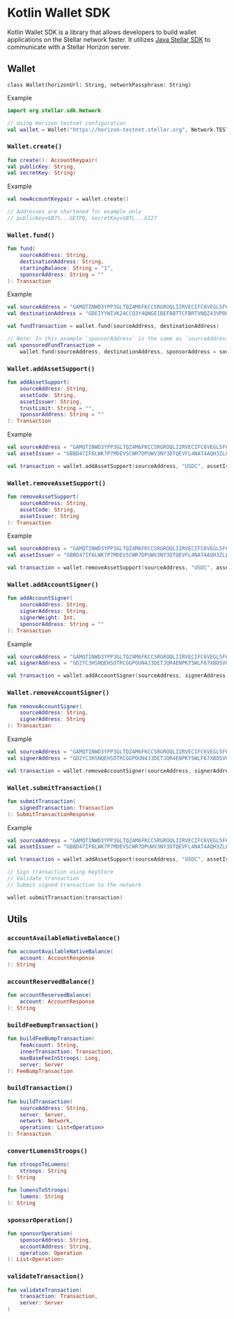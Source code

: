 # Kotlin Wallet SDK

Kotlin Wallet SDK is a library that allows developers to build wallet applications on the Stellar network faster. It
utilizes [Java Stellar SDK](https://github.com/stellar/java-stellar-sdk) to communicate with a Stellar Horizon server.

## Wallet

`class Wallet(horizonUrl: String, networkPassphrase: String)`

Example

```kotlin
import org.stellar.sdk.Network

// Using Horizon testnet configuration
val wallet = Wallet("https://horizon-testnet.stellar.org", Network.TESTNET.toString())
```

### `Wallet.create()`

```kotlin
fun create(): AccountKeypair(
val publicKey: String,
val secretKey: String)
```

Example

```kotlin
val newAccountKeypair = wallet.create()

// Addresses are shortened for example only
// publicKey=GB7S...GETPQ, secretKey=SBTL...GI27
```

### `Wallet.fund()`

```kotlin
fun fund(
    sourceAddress: String,
    destinationAddress: String,
    startingBalance: String = "1",
    sponsorAddress: String = ""
): Transaction
```

Example

```kotlin
val sourceAddress = "GAMQTINWD3YPP3GLTQZ4M6FKCCSRGROQLIIRVECIFC6VEGL5F64CND22"
val destinationAddress = "GDEIYYWIVK24CCQ3Y4QNGEIBEFABTTCFBRTVNQZ43VPOUNQARO7ZEKJY"

val fundTransaction = wallet.fund(sourceAddress, destinationAddress)

// Note: In this example `sponsorAddress` is the same as `sourceAddress`, but it doesn't have to be.
val sponsoredFundTransaction =
    wallet.fund(sourceAddress, destinationAddress, sponsorAddress = sourceAddress)
```

### `Wallet.addAssetSupport()`

```kotlin
fun addAssetSupport(
    sourceAddress: String,
    assetCode: String,
    assetIssuer: String,
    trustLimit: String = "",
    sponsorAddress: String = ""
): Transaction
```

Example

```kotlin
val sourceAddress = "GAMQTINWD3YPP3GLTQZ4M6FKCCSRGROQLIIRVECIFC6VEGL5F64CND22"
val assetIssuer = "GBBD47IF6LWK7P7MDEVSCWR7DPUWV3NY3DTQEVFL4NAT4AQH3ZLLFLA5"

val transaction = wallet.addAssetSupport(sourceAddress, "USDC", assetIssuer)
```

### `Wallet.removeAssetSupport()`

```kotlin
fun removeAssetSupport(
    sourceAddress: String,
    assetCode: String,
    assetIssuer: String
): Transaction
```

Example

```kotlin
val sourceAddress = "GAMQTINWD3YPP3GLTQZ4M6FKCCSRGROQLIIRVECIFC6VEGL5F64CND22"
val assetIssuer = "GBBD47IF6LWK7P7MDEVSCWR7DPUWV3NY3DTQEVFL4NAT4AQH3ZLLFLA5"

val transaction = wallet.removeAssetSupport(sourceAddress, "USDC", assetIssuer)
```

### `Wallet.addAccountSigner()`

```kotlin
fun addAccountSigner(
    sourceAddress: String,
    signerAddress: String,
    signerWeight: Int,
    sponsorAddress: String = ""
): Transaction
```

Example

```kotlin
val sourceAddress = "GAMQTINWD3YPP3GLTQZ4M6FKCCSRGROQLIIRVECIFC6VEGL5F64CND22"
val signerAddress = "GD2YC3HSNQEHSOTRCGGPOUN4J3DETJQR4ENPKY5WLF67XBOSVG5OIEQT"

val transaction = wallet.addAccountSigner(sourceAddress, signerAddress, 10)
```

### `Wallet.removeAccountSigner()`

```kotlin
fun removeAccountSigner(
    sourceAddress: String,
    signerAddress: String
): Transaction
```

Example

```kotlin
val sourceAddress = "GAMQTINWD3YPP3GLTQZ4M6FKCCSRGROQLIIRVECIFC6VEGL5F64CND22"
val signerAddress = "GD2YC3HSNQEHSOTRCGGPOUN4J3DETJQR4ENPKY5WLF67XBOSVG5OIEQT"

val transaction = wallet.removeAccountSigner(sourceAddress, signerAddress)
```

### `Wallet.submitTransaction()`

```kotlin
fun submitTransaction(
    signedTransaction: Transaction
): SubmitTransactionResponse
```

Example

```kotlin
val sourceAddress = "GAMQTINWD3YPP3GLTQZ4M6FKCCSRGROQLIIRVECIFC6VEGL5F64CND22"
val assetIssuer = "GBBD47IF6LWK7P7MDEVSCWR7DPUWV3NY3DTQEVFL4NAT4AQH3ZLLFLA5"

val transaction = wallet.addAssetSupport(sourceAddress, "USDC", assetIssuer)

// Sign transaction using KeyStore
// Validate transaction
// Submit signed transaction to the network

wallet.submitTransaction(transaction)
```

## Utils

### `accountAvailableNativeBalance()`

```kotlin
fun accountAvailableNativeBalance(
    account: AccountResponse
): String
```

### `accountReservedBalance()`

```kotlin
fun accountReservedBalance(
    account: AccountResponse
): String
```

### `buildFeeBumpTransaction()`

```kotlin
fun buildFeeBumpTransaction(
    feeAccount: String,
    innerTransaction: Transaction,
    maxBaseFeeInStroops: Long,
    server: Server
): FeeBumpTransaction
```

### `buildTransaction()`

```kotlin
fun buildTransaction(
    sourceAddress: String,
    server: Server,
    network: Network,
    operations: List<Operation>
): Transaction
```

### `convertLumensStroops()`

```kotlin
fun stroopsToLumens(
    stroops: String
): String

fun lumensToStroops(
    lumens: String
): String
```

### `sponsorOperation()`

```kotlin
fun sponsorOperation(
    sponsorAddress: String,
    accountAddress: String,
    operation: Operation
): List<Operation>
```

### `validateTransaction()`

```kotlin
fun validateTransaction(
    transaction: Transaction,
    server: Server
)
```